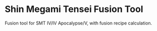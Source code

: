 # Shin Megami Tensei Fusion Tool

Fusion tool for SMT IV/IV Apocalypse/V, with fusion recipe calculation.
